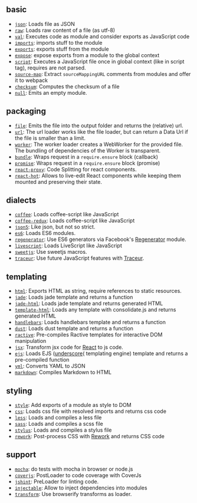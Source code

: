 ## basic

* [`json`](https://github.com/webpack/json-loader): Loads file as JSON
* [`raw`](https://github.com/webpack/raw-loader): Loads raw content of a file (as utf-8)
* [`val`](https://github.com/webpack/val-loader): Executes code as module and consider exports as JavaScript code
* [`imports`](https://github.com/webpack/imports-loader): imports stuff to the module
* [`exports`](https://github.com/webpack/exports-loader): exports stuff from the module
* [`expose`](https://github.com/webpack/expose-loader): expose exports from a module to the global context
* [`script`](https://github.com/webpack/script-loader): Executes a JavaScript file once in global context (like in script tag), requires are not parsed.
* [`source-map`](https://github.com/webpack/source-map-loader): Extract `sourceMappingURL` comments from modules and offer it to webpack
* [`checksum`](https://github.com/naturalatlas/checksum-loader): Computes the checksum of a file
* [`null`](https://github.com/webpack/null-loader): Emits an empty module.

## packaging

* [`file`](https://github.com/webpack/file-loader): Emits the file into the output folder and returns the (relative) url.
* [`url`](https://github.com/webpack/url-loader): The url loader works like the file loader, but can return a Data Url if the file is smaller than a limit.
* [`worker`](https://github.com/webpack/worker-loader): The worker loader creates a WebWorker for the provided file. The bundling of dependencies of the Worker is transparent.
* [`bundle`](https://github.com/webpack/bundle-loader): Wraps request in a `require.ensure` block (callback)
* [`promise`](https://github.com/gaearon/promise-loader): Wraps request in a `require.ensure` block (promise)
* [`react-proxy`](https://github.com/webpack/react-proxy-loader): Code Splitting for react components.
* [`react-hot`](https://github.com/gaearon/react-hot-loader): Allows to live-edit React components while keeping them mounted and preserving their state.

## dialects

* [`coffee`](https://github.com/webpack/coffee-loader): Loads coffee-script like JavaScript
* [`coffee-redux`](https://github.com/webpack/coffee-redux-loader): Loads coffee-script like JavaScript
* [`json5`](https://github.com/webpack/json5-loader): Like json, but not so strict.
* [`es6`](https://github.com/shama/es6-loader): Loads ES6 modules.
* [`regenerator`](https://github.com/pjeby/regenerator-loader): Use ES6 generators via Facebook's [Regenerator](http://facebook.github.io/regenerator/) module.
* [`livescript`](https://github.com/appedemic/livescript-loader): Loads LiveScript like JavaScript
* [`sweetjs`](https://github.com/petehunt/sweetjs-loader): Use sweetjs macros. 
* [`traceur`](https://github.com/jupl/traceur-loader): Use future JavaScript features with [Traceur](https://github.com/google/traceur-compiler).


## templating

* [`html`](https://github.com/webpack/html-loader): Exports HTML as string, require references to static resources.
* [`jade`](https://github.com/webpack/jade-loader): Loads jade template and returns a function
* [`jade-html`](https://github.com/bline/jade-html-loader): Loads jade template and returns generated HTML
* [`template-html`](https://github.com/jtangelder/template-html-loader): Loads any template with consolidate.js and returns generated HTML
* [`handlebars`](https://github.com/altano/handlebars-loader): Loads handlebars template and returns a function
* [`dust`](https://github.com/avaly/dust-loader): Loads dust template and returns a function
* [`ractive`](https://github.com/rstacruz/ractive-loader): Pre-compiles Ractive templates for interactive DOM manipulation
* [`jsx`](https://github.com/petehunt/jsx-loader): Transform jsx code for [React](http://facebook.github.io/react/) to js code.
* [`ejs`](https://github.com/okonet/ejs-loader): Loads EJS ([underscore](http://underscorejs.org/#template)( templating engine) template and returns a pre-compiled function
* [`yml`](https://github.com/okonet/yml-loader): Converts YAML to JSON
* [`markdown`](https://github.com/peerigon/markdown-loader): Compiles Markdown to HTML



## styling

* [`style`](https://github.com/webpack/style-loader): Add exports of a module as style to DOM
* [`css`](https://github.com/webpack/css-loader): Loads css file with resolved imports and returns css code
* [`less`](https://github.com/webpack/less-loader): Loads and compiles a less file
* [`sass`](https://github.com/jtangelder/sass-loader): Loads and compiles a scss file
* [`stylus`](https://github.com/shama/stylus-loader): Loads and compiles a stylus file
* [`rework`](https://github.com/okonet/rework-loader): Post-process CSS with [Rework](https://github.com/reworkcss/rework) and returns CSS code


## support

* [`mocha`](https://github.com/webpack/mocha-loader): do tests with mocha in browser or node.js
* [`coverjs`](https://github.com/webpack/coverjs-loader): PostLoader to code coverage with CoverJs
* [`jshint`](https://github.com/webpack/jshint-loader): PreLoader for linting code.
* [`injectable`](https://github.com/jauco/webpack-injectable): Allow to inject dependencies into modules
* [`transform`](https://github.com/webpack/transform-loader): Use browserify transforms as loader.